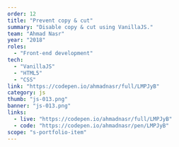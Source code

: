 ```yaml
---
order: 12
title: "Prevent copy & cut"
summary: "Disable copy & cut using VanillaJS."
team: "Ahmad Nasr"
year: "2018"
roles:
  - "Front-end development"
tech:
  - "VanillaJS"
  - "HTML5"
  - "CSS"
link: "https://codepen.io/ahmadnasr/full/LMPJyB"
category: js
thumb: "js-013.png"
banner: "js-013.png"
links:
  - live: "https://codepen.io/ahmadnasr/full/LMPJyB"
  - code: "https://codepen.io/ahmadnasr/pen/LMPJyB"
scope: "s-portfolio-item"
---
```

